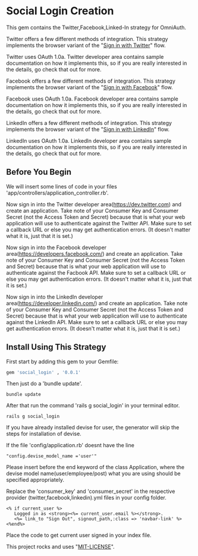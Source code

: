 # Social Login Creation

This gem contains the Twitter,Facebook,Linked-In strategy for OmniAuth.

Twitter offers a few different methods of integration. This strategy implements the browser variant of the "[Sign in with Twitter](https://dev.twitter.com/docs/auth/implementing-sign-twitter)" flow.

Twitter uses OAuth 1.0a. Twitter developer area contains sample documentation on how it implements this, so if you are really interested in the details, go check that out for more.

Facebook offers a few different methods of integration. This strategy implements the browser variant of the "[Sign in with Facebook](https://developers.facebook.com/docs/facebook-login/getting-started-web/)" flow.

Facebook uses OAuth 1.0a. Facebook developer area contains sample documentation on how it implements this, so if you are really interested in the details, go check that out for more.

LinkedIn offers a few different methods of integration. This strategy implements the browser variant of the "[Sign in with LinkedIn](https://developer.linkedin.com/documents/authentication)" flow.

LinkedIn uses OAuth 1.0a. LinkedIn developer area contains sample documentation on how it implements this, so if you are really interested in the details, go check that out for more.


## Before You Begin

We will insert some lines of code in your files 'app/controllers/application_controller.rb'.

Now sign in into the Twitter developer area(https://dev.twitter.com) and create an application. Take note of your Consumer Key and Consumer Secret (not the Access Token and Secret) because that is what your web application will use to authenticate against the Twitter API. Make sure to set a callback URL or else you may get authentication errors. (It doesn't matter what it is, just that it is set.)

Now sign in into the Facebook developer area(https://developers.facebook.com/) and create an application. Take note of your Consumer Key and Consumer Secret (not the Access Token and Secret) because that is what your web application will use to authenticate against the Facbook API. Make sure to set a callback URL or else you may get authentication errors. (It doesn't matter what it is, just that it is set.)

Now sign in into the LinkedIn developer area(https://developer.linkedin.com/) and create an application. Take note of your Consumer Key and Consumer Secret (not the Access Token and Secret) because that is what your web application will use to authenticate against the LinkedIn API. Make sure to set a callback URL or else you may get authentication errors. (It doesn't matter what it is, just that it is set.)

## Install Using This Strategy

First start by adding this gem to your Gemfile:

```ruby
gem 'social_login' , '0.0.1'
```
Then just do a 'bundle update'.

```console
bundle update
```

After that run the command  'rails g social_login' in your terminal editor.

```console
rails g social_login
```

If you have already installed devise for user, the generator will skip the steps for installation of devise.

If the file 'config/application.rb' doesnt have the line 

```console
"config.devise_model_name ='user'" 
```

Please insert before the end keyword of the class Application, where the devise model name(user/employee/post) what you are using should be specified appropriately.

Replace the 'consumer_key' and 'consumer_secret' in the respective provider (twitter,facebook,linkedin).yml files in your config folder.

```console
<% if current_user %>
   Logged in as <strong><%= current_user.email %></strong>.
   <%= link_to "Sign Out", signout_path,:class => 'navbar-link' %>
<%end%>
```
Place the code to get current user signed in your index file.

This project rocks and uses "[MIT-LICENSE](https://github.com/VelanApps/SocialLogin/blob/master/MIT-LICENSE)".